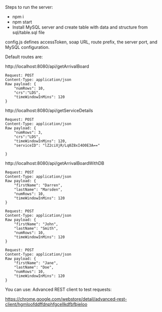 Steps to run the server:

- npm i
- npm start
- Install MySQL server and create table with data and structure from sql/table.sql file

config.js defines accessToken, soap URL, route prefix, the server port, and MySQL configuration.

Default routes are:

http://localhost:8080/api/getArrivalBoard

```
Request: POST
Content-Type: application/json
Raw payload: {
    "numRows": 10,
    "crs":"LDS",
    "timeWindowInMins": 120
}
```

http://localhost:8080/api/getServiceDetails
```
Request: POST
Content-Type: application/json
Raw payload: {
    "numRows": 3,
    "crs":"LDS",
    "timeWindowInMins": 120,
    "serviceID": "lZ2ciXjR/Lq0Z8xI4O0E3A=="

}
```

http://localhost:8080/api/getArrivalBoardWithDB
```
Request: POST
Content-Type: application/json
Raw payload: {
  	"firstName": "Darren",
    "lastName": "Marsden",
    "numRows": 10,
    "timeWindowInMins": 120
}

```
```
Request: POST
Content-Type: application/json
Raw payload: {
  	"firstName": "John",
    "lastName": "Smith",
    "numRows": 10,
    "timeWindowInMins": 120
}
```
```
Request: POST
Content-Type: application/json
Raw payload: {
  	"firstName": "Jane",
    "lastName": "Doe",
    "numRows": 10,
    "timeWindowInMins": 120
}
```

You can use: Advanced REST client to test requests:

https://chrome.google.com/webstore/detail/advanced-rest-client/hgmloofddffdnphfgcellkdfbfbjeloo